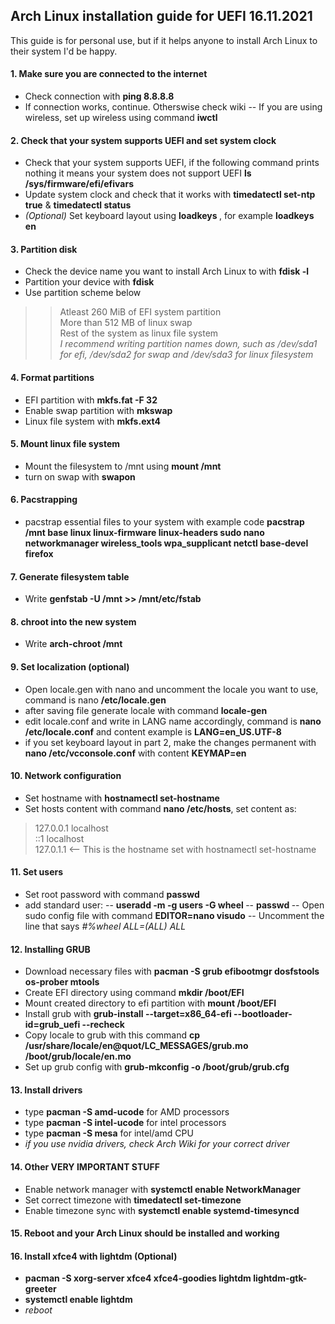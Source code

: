 ## Arch Linux installation guide for UEFI 16.11.2021

This guide is for personal use, but if it helps anyone to install Arch Linux to their system I'd be happy.

#### 1. Make sure you are connected to the internet
- Check connection with **ping 8.8.8.8**
- If connection works, continue. Otherswise check wiki
-- If you are using wireless, set up wireless using command **iwctl**

#### 2. Check that your system supports UEFI and set system clock
- Check that your system supports UEFI, if the following command prints nothing it means your system does not support UEFI **ls /sys/firmware/efi/efivars**
- Update system clock and check that it works with **timedatectl set-ntp true** & **timedatectl status**
- *(Optional)* Set keyboard layout using **loadkeys <layout>**, for example **loadkeys en**

#### 3. Partition disk
- Check the device name you want to install Arch Linux to with **fdisk -l**
- Partition your device with **fdisk <device name>**
- Use partition scheme below  
>> Atleast 260 MiB of EFI system partition  
>> More than 512 MB of linux swap  
>>Rest of the system as linux file system  
>>*I recommend writing partition names down, such as /dev/sda1 for efi, /dev/sda2 for swap and /dev/sda3 for linux filesystem*

#### 4. Format partitions
- EFI partition with **mkfs.fat -F 32 <EFI partition>**
- Enable swap partition with **mkswap <swap partition>**
- Linux file system with **mkfs.ext4 <linux file system partition>**

#### 5. Mount linux file system
- Mount the filesystem to /mnt using **mount <linux file system> /mnt**
- turn on swap with **swapon <swap partition>**

#### 6. Pacstrapping
- pacstrap essential files to your system with example code **pacstrap /mnt base linux linux-firmware linux-headers sudo nano networkmanager wireless_tools wpa_supplicant netctl base-devel firefox**

#### 7. Generate filesystem table
- Write **genfstab -U /mnt >> /mnt/etc/fstab**

#### 8. chroot into the new system
- Write **arch-chroot /mnt**

#### 9. Set localization (optional)
- Open locale.gen with nano and uncomment the locale you want to use, command is nano **/etc/locale.gen**
- after saving file generate locale with command **locale-gen**
- edit locale.conf and write in LANG name accordingly, command is **nano /etc/locale.conf** and content example is **LANG=en_US.UTF-8**
- if you set keyboard layout in part 2, make the changes permanent with **nano /etc/vcconsole.conf** with content **KEYMAP=en**

#### 10. Network configuration
- Set hostname with **hostnamectl set-hostname <myhostname>**
- Set hosts content with command **nano /etc/hosts**, set content as:
> 127.0.0.1		localhost  
> ::1				localhost  
> 127.0.1.1	<myhostname> <-- This is the hostname set with hostnamectl set-hostname

#### 11. Set users
- Set root password with command **passwd**
- add standard user:
-- **useradd -m -g users -G wheel <username>**
-- **passwd <username>**
-- Open sudo config file with command **EDITOR=nano visudo**
-- Uncomment the line that says *#%wheel ALL=(ALL) ALL*

#### 12. Installing GRUB
- Download necessary files with **pacman -S grub efibootmgr dosfstools os-prober mtools**
- Create EFI directory using command **mkdir /boot/EFI**
- Mount created directory to efi partition with **mount <EFI PARTITION> /boot/EFI**
- Install grub with **grub-install --target=x86_64-efi --bootloader-id=grub_uefi --recheck**
- Copy locale to grub with this command **cp /usr/share/locale/en\@quot/LC_MESSAGES/grub.mo /boot/grub/locale/en.mo**
- Set up grub config with **grub-mkconfig -o /boot/grub/grub.cfg**

#### 13. Install drivers
- type **pacman -S amd-ucode** for AMD processors
- type **pacman -S intel-ucode** for intel processors
- type **pacman -S mesa** for intel/amd CPU
- *if you use nvidia drivers, check Arch Wiki for your correct driver*

#### 14. Other VERY IMPORTANT STUFF
- Enable network manager with **systemctl enable NetworkManager**
- Set correct timezone with **timedatectl set-timezone <your timezome>**
- Enable timezone sync with **systemctl enable systemd-timesyncd**

#### 15. Reboot and your Arch Linux should be installed and working

#### 16. Install xfce4 with lightdm (Optional)
- **pacman -S xorg-server xfce4 xfce4-goodies lightdm lightdm-gtk-greeter**
- **systemctl enable lightdm**
- *reboot*